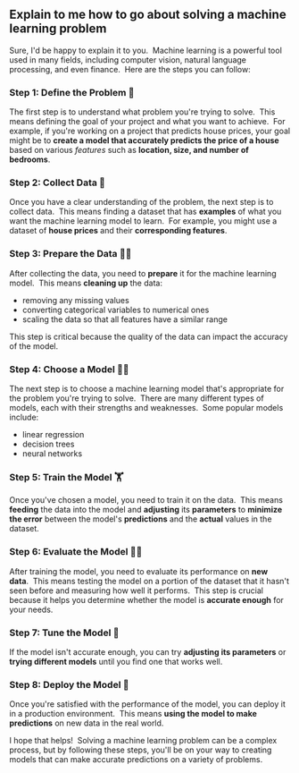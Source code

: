 ## Explain to me how to go about solving a machine learning problem

Sure, I'd be happy to explain it to you.&nbsp;&nbsp;Machine learning is a powerful tool used in many fields, including computer vision, natural language processing, and even finance.&nbsp;&nbsp;Here are the steps you can follow:

### Step 1: Define the Problem 📝

The first step is to understand what problem you're trying to solve.&nbsp;&nbsp;This means defining the goal of your project and what you want to achieve.&nbsp;&nbsp;For example, if you're working on a project that predicts house prices, your goal might be to **create a model that accurately predicts the price of a house** based on various *_features_* such as **location, size, and number of bedrooms**.

### Step 2: Collect Data 📀

Once you have a clear understanding of the problem, the next step is to collect data.&nbsp;&nbsp;This means finding a dataset that has **examples** of what you want the machine learning model to learn.&nbsp;&nbsp;For example, you might use a dataset of **house prices** and their **corresponding features**.

### Step 3: Prepare the Data 👩‍🍳

After collecting the data, you need to **prepare** it for the machine learning model.&nbsp;&nbsp;This means **cleaning up** the data:

* removing any missing values
* converting categorical variables to numerical ones
* scaling the data so that all features have a similar range

This step is critical because the quality of the data can impact the accuracy of the model.

### Step 4: Choose a Model 👩‍🏫

The next step is to choose a machine learning model that's appropriate for the problem you're trying to solve.&nbsp;&nbsp;There are many different types of models, each with their strengths and weaknesses.&nbsp;&nbsp;Some popular models include:

* linear regression
* decision trees
* neural networks

### Step 5: Train the Model 🏋️

Once you've chosen a model, you need to train it on the data.&nbsp;&nbsp;This means **feeding** the data into the model and **adjusting** its **parameters** to **minimize the error** between the model's **predictions** and the **actual** values in the dataset.

### Step 6: Evaluate the Model 👩‍⚖️

After training the model, you need to evaluate its performance on **new data**.&nbsp;&nbsp;This means testing the model on a portion of the dataset that it hasn't seen before and measuring how well it performs.&nbsp;&nbsp;This step is crucial because it helps you determine whether the model is **accurate enough** for your needs.

### Step 7: Tune the Model 🎹

If the model isn't accurate enough, you can try **adjusting its parameters** or **trying different models** until you find one that works well.

### Step 8: Deploy the Model 👾

Once you're satisfied with the performance of the model, you can deploy it in a production environment.&nbsp;&nbsp;This means **using the model to make predictions** on new data in the real world.

I hope that helps!&nbsp;&nbsp;Solving a machine learning problem can be a complex process, but by following these steps, you'll be on your way to creating models that can make accurate predictions on a variety of problems.
